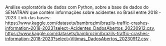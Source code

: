Análise exploratória de dados com Python, sobre a base de dados do SENATRAN que contém informações sobre acidentes no Brasil entre 2018 - 2023. Link das bases: https://www.kaggle.com/datasets/bambrozim/brazils-traffic-crashes-information-2018-2023?select=Acidentes_DadosAbertos_20230912.csv, https://www.kaggle.com/datasets/bambrozim/brazils-traffic-crashes-information-2018-2023?select=Vitimas_DadosAbertos_20230912.csv  .
